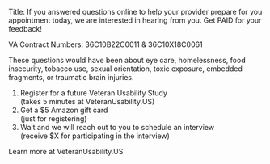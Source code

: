 Title: If you answered questions online to help your provider prepare for you appointment today, we are interested in hearing from you. Get PAID for your feedback!

VA Contract Numbers: 36C10B22C0011 & 36C10X18C0061

These questions would have been about eye care, homelessness, food insecurity, tobacco use, sexual orientation, toxic exposure, embedded fragments, or traumatic brain injuries.
1. Register for a future Veteran Usability Study
<br/> (takes 5 minutes at VeteranUsability.US)
2. Get a $5 Amazon gift card
<br/>(just for registering)
3. Wait and we will reach out to you to schedule an interview 
<br/>(receive $X for participating in the interview)


Learn more at VeteranUsability.US
